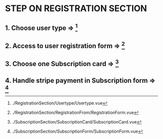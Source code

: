 # **STEP ON REGISTRATION SECTION**

## 1. Choose user type => [^Usertype.vue]
## 2.  Access to user registration form => [^RegistrationForm.vue]
## 3. Choose one Subscription card => [^SubscriptionCard.vue]
## 4. Handle stripe payment in Subscription form => [^SubscriptionForm.vue]

[^Usertype.vue]: ./RegistrationSection/Usertype/Usertype.vue
[^SubscriptionCard.vue]: ./SubscriptionSection/SubscriptionCard/SubscriptionCard.vue
[^SubscriptionForm.vue]: ./SubscriptionSection/SubscriptionForm/SubscriptionForm.vue
[^RegistrationForm.vue]: ./RegistrationSection/RegistrationFrom/RegistrationForm.vue
